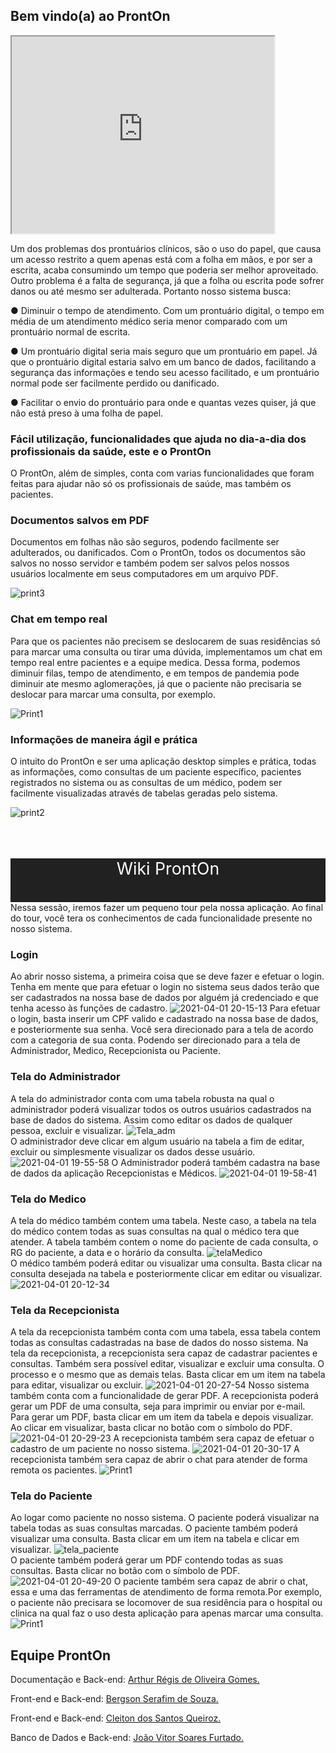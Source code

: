 ## Bem vindo(a) ao ProntOn

<iframe width="420" height="315"
src="https://www.youtube.com/embed/XR5pt4ZYTpE?autoplay=1&mute=1">
</iframe>

Um dos problemas dos prontuários clínicos, são o uso do papel, que causa um acesso
restrito a quem apenas está com a folha em mãos, e por ser a escrita, acaba consumindo um
tempo que poderia ser melhor aproveitado.
Outro problema é a falta de segurança, já que a folha ou escrita pode sofrer danos ou
até mesmo ser adulterada.
Portanto nosso sistema busca:

● Diminuir o tempo de atendimento. Com um prontuário digital, o tempo em
média de um atendimento médico seria menor comparado com um prontuário
normal de escrita.

● Um prontuário digital seria mais seguro que um prontuário em papel. Já que o
prontuário digital estaria salvo em um banco de dados, facilitando a segurança
das informações e tendo seu acesso facilitado, e um prontuário normal pode ser
facilmente perdido ou danificado.

● Facilitar o envio do prontuário para onde e quantas vezes quiser, já que não
está preso à uma folha de papel.

### Fácil utilização, funcionalidades que ajuda no dia-a-dia dos profissionais da saúde, este e o ProntOn

O ProntOn, além de simples, conta com varias funcionalidades que foram feitas para ajudar não só os profissionais de saúde, mas também os pacientes.

### Documentos salvos em PDF

Documentos em folhas não são seguros, podendo facilmente ser adulterados, ou danificados. Com o ProntOn, todos os documentos são salvos no nosso servidor e também podem ser salvos pelos nossos usuários localmente em seus computadores em um arquivo PDF.

![print3](https://user-images.githubusercontent.com/57187549/112927690-c57dc380-90eb-11eb-85e1-b48999619d72.png)

### Chat em tempo real

Para que os pacientes não precisem se deslocarem de suas residências só para marcar uma consulta ou tirar uma dúvida, implementamos um chat em tempo real entre pacientes e a equipe medica. Dessa forma, podemos diminuir filas, tempo de atendimento, e em tempos de pandemia pode diminuir ate mesmo aglomerações, já que o paciente não precisaria se deslocar para marcar uma consulta, por exemplo.

![Print1](https://user-images.githubusercontent.com/57187549/112926650-1db3c600-90ea-11eb-8d27-cf16dddd7a8c.png)

### Informações de maneira ágil e prática

O intuito do ProntOn e ser uma aplicação desktop simples e prática, todas as informações, como consultas de um paciente específico, pacientes registrados no sistema ou as consultas de um médico, podem ser facilmente visualizadas através de tabelas geradas pelo sistema.

![print2](https://user-images.githubusercontent.com/57187549/112927355-3b355f80-90eb-11eb-9769-8c146dbb8ece.png)

<br>
<br>
<br>
<div style="color:white; background-color:#212121; width:100%; height:70px; text-align:center; font-size:20pt"> Wiki ProntOn</div>
Nessa sessão, iremos fazer um pequeno tour pela nossa aplicação. Ao final do tour, você tera os conhecimentos de cada funcionalidade presente no nosso sistema.

### Login
Ao abrir nosso sistema, a primeira coisa que se deve fazer e efetuar o login. Tenha em mente que para efetuar o login no sistema seus dados terão que ser cadastrados na nossa base de dados por alguém já credenciado e que tenha acesso às funções de cadastro.
![2021-04-01 20-15-13](https://user-images.githubusercontent.com/57187549/113363375-16c5c700-9327-11eb-8df4-5a829aab9146.gif)
Para efetuar o login, basta inserir um CPF valido e cadastrado na nossa base de dados, e posteriormente sua senha. Você sera direcionado para a tela de acordo com a categoria de sua conta. Podendo ser direcionado para a tela de Administrador, Medico, Recepcionista ou Paciente.

### Tela do Administrador
A tela do administrador conta com uma tabela robusta na qual o administrador poderá visualizar todos os outros usuários cadastrados na base de dados do sistema. Assim como editar os dados de qualquer pessoa, excluir e visualizar.
![Tela_adm](https://user-images.githubusercontent.com/57187549/113360669-a0be6180-9320-11eb-985a-584fa71f7555.png)
<br>
O administrador deve clicar em algum usuário na tabela a fim de editar, excluir ou simplesmente visualizar os dados desse usuário.
![2021-04-01 19-55-58](https://user-images.githubusercontent.com/57187549/113362328-825a6500-9324-11eb-8510-b123f7a48791.gif)
O Administrador poderá também cadastra na base de dados da aplicação Recepcionistas e Médicos.
![2021-04-01 19-58-41](https://user-images.githubusercontent.com/57187549/113362590-16c4c780-9325-11eb-96cc-32ea8fcb68e8.gif)



### Tela do Medico
A tela do médico também contem uma tabela. Neste caso, a tabela na tela do médico contem todas as suas consultas na qual o médico tera que atender. A tabela também contem o nome do paciente de cada consulta, o RG do paciente, a data e o horário da consulta.
![telaMedico](https://user-images.githubusercontent.com/57187549/113363093-55a74d00-9326-11eb-9073-0b99f890defa.png)
<br>
O médico também poderá editar ou visualizar uma consulta. Basta clicar na consulta desejada na tabela e posteriormente clicar em editar ou visualizar.
![2021-04-01 20-12-34](https://user-images.githubusercontent.com/57187549/113363268-d36b5880-9326-11eb-897e-ed20b31fa904.gif)

### Tela da Recepcionista
A tela da recepcionista também conta com uma tabela, essa tabela contem todas as consultas cadastradas na base de dados do nosso sistema. Na tela da recepcionista, a recepcionista sera capaz de cadastrar pacientes e consultas. Também sera possível editar, visualizar e excluir uma consulta. O processo e o mesmo que as demais telas. Basta clicar em um item na tabela para editar, visualizar ou excluir.
![2021-04-01 20-27-54](https://user-images.githubusercontent.com/57187549/113364291-7cb34e00-9329-11eb-8cbd-9f5b1374448c.gif)
Nosso sistema também conta com a funcionalidade de gerar PDF. A recepcionista poderá gerar um PDF de uma consulta, seja para imprimir ou enviar por e-mail. Para gerar um PDF, basta clicar em um item da tabela e depois visualizar. Ao clicar em visualizar, basta clicar no botão com o símbolo do PDF.
![2021-04-01 20-29-23](https://user-images.githubusercontent.com/57187549/113364500-1549ce00-932a-11eb-8012-f72abe5bc3f9.gif)
A recepcionista também sera capaz de efetuar o cadastro de um paciente no nosso sistema.
![2021-04-01 20-30-17](https://user-images.githubusercontent.com/57187549/113364531-2bf02500-932a-11eb-85dd-38f41a0f61ee.gif)
A recepcionista também sera capaz de abrir o chat para atender de forma remota os pacientes. 
![Print1](https://user-images.githubusercontent.com/57187549/112926650-1db3c600-90ea-11eb-8d27-cf16dddd7a8c.png)

### Tela do Paciente
Ao logar como paciente no nosso sistema. O paciente poderá visualizar na tabela todas as suas consultas marcadas. O paciente também poderá visualizar uma consulta. Basta clicar em um item na tabela e clicar em visualizar.
![tela_paciente](https://user-images.githubusercontent.com/57187549/113365018-5a223480-932b-11eb-873b-2d8fc66a9ed3.png)
<br>
O paciente também poderá gerar um PDF contendo todas as suas consultas. Basta clicar no botão com o símbolo de PDF.
![2021-04-01 20-49-20](https://user-images.githubusercontent.com/57187549/113365218-f1878780-932b-11eb-9625-3995e2129073.gif)
O paciente também sera capaz de abrir o chat, essa e uma das ferramentas de atendimento de forma remota.Por exemplo, o paciente não precisara se locomover de sua residência para o hospital ou clinica na qual faz o uso desta aplicação para apenas marcar uma consulta.
![Print1](https://user-images.githubusercontent.com/57187549/112926650-1db3c600-90ea-11eb-8d27-cf16dddd7a8c.png)

## Equipe ProntOn
Documentação e Back-end: [Arthur Régis de Oliveira Gomes.](https://github.com/arthurregis)

Front-end e Back-end: [Bergson Serafim de Souza.](https://github.com/BergSouza)

Front-end e Back-end: [Cleiton dos Santos Queiroz.](https://github.com/viktorsoares)

Banco de Dados e Back-end: [João Vitor Soares Furtado.](https://github.com/Cleiton366)
